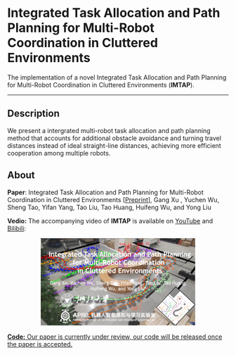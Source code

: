 # Integrated Task Allocation and Path Planning for Multi-Robot Coordination in Cluttered Environments

The implementation of a novel Integrated Task Allocation and Path Planning for Multi-Robot Coordination in Cluttered Environments (**IMTAP**).

-----

Description
-----

We present a intergrated multi-robot task allocation and path planning method that accounts for additional obstacle avoidance and turning travel distances instead of ideal straight-line distances, achieving more efficient cooperation among multiple robots. 

About
-----

**Paper**: Integrated Task Allocation and Path Planning for Multi-Robot Coordination in Cluttered Environments [[Preprint](https://arxiv.org/pdf/2409.06531)], Gang Xu , Yuchen Wu, Sheng Tao, Yifan Yang, Tao Liu, Tao Huang, Huifeng Wu, and Yong Liu

**Vedio:** The accompanying video of **IMTAP** is available on [YouTube](https://youtu.be/wl-qLTwR71o) and [Bilibili](https://www.bilibili.com/video/BV1J64nenEPu/?vd_source=2658f83f585aa71b9b5afb08f08e6dc8):

<div align="center">
    <a href="https://www.youtube.com/watch?v=RY3WLkE3kZs" target="_blank">
    <img src="image/fig_cover1.png" width=70% />
</div>


**Code:** Our paper is currently under review, our code will be released once the paper is accepted.
